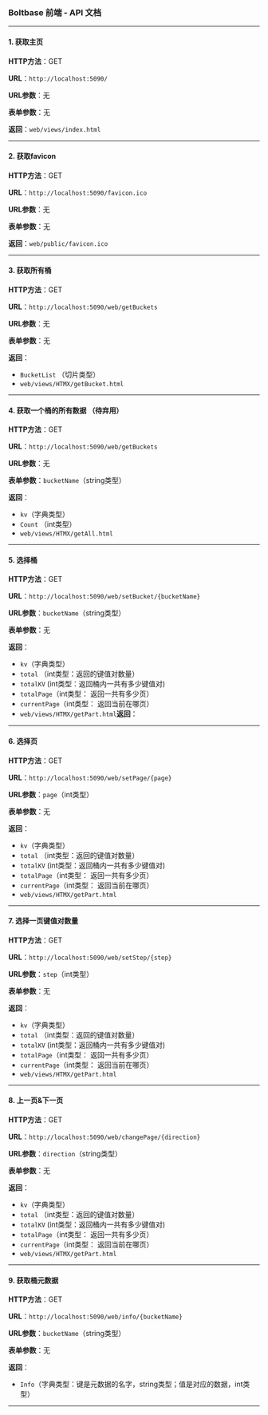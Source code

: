 ### Boltbase 前端 - API 文档

---

#### **1. 获取主页**
**HTTP方法**：GET 

**URL**：`http://localhost:5090/`

**URL参数**：无

**表单参数**：无

**返回**：`web/views/index.html`

---

#### **2. 获取favicon**
**HTTP方法**：GET 

**URL**：`http://localhost:5090/favicon.ico`

**URL参数**：无

**表单参数**：无

**返回**：`web/public/favicon.ico`

---

#### **3. 获取所有桶**
**HTTP方法**：GET 

**URL**：`http://localhost:5090/web/getBuckets`

**URL参数**：无

**表单参数**：无

**返回**：
 - `BucketList` （切片类型）
 - `web/views/HTMX/getBucket.html`

---

#### **4. 获取一个桶的所有数据** （待弃用）
**HTTP方法**：GET 

**URL**：`http://localhost:5090/web/getBuckets`

**URL参数**：无

**表单参数**：`bucketName`（string类型）

**返回**：
 - `kv`（字典类型）
 - `Count` （int类型）
 - `web/views/HTMX/getAll.html`

---

#### **5. 选择桶**
**HTTP方法**：GET 

**URL**：`http://localhost:5090/web/setBucket/{bucketName}`

**URL参数**：`bucketName`（string类型）

**表单参数**：无

**返回**：
 - `kv`（字典类型）
 - `total` （int类型：返回的键值对数量）
 - `totalKV` (int类型：返回桶内一共有多少键值对)
 - `totalPage`（int类型： 返回一共有多少页）
 - `currentPage`（int类型： 返回当前在哪页）
 - `web/views/HTMX/getPart.html`**返回**：

---

#### **6. 选择页**
**HTTP方法**：GET 

**URL**：`http://localhost:5090/web/setPage/{page}`

**URL参数**：`page`（int类型）

**表单参数**：无

**返回**：
 - `kv`（字典类型）
 - `total` （int类型：返回的键值对数量）
 - `totalKV` (int类型：返回桶内一共有多少键值对)
 - `totalPage`（int类型： 返回一共有多少页）
 - `currentPage`（int类型： 返回当前在哪页）
 - `web/views/HTMX/getPart.html`

---

#### **7. 选择一页键值对数量**
**HTTP方法**：GET 

**URL**：`http://localhost:5090/web/setStep/{step}`

**URL参数**：`step`（int类型）

**表单参数**：无

**返回**：
 - `kv`（字典类型）
 - `total` （int类型：返回的键值对数量）
 - `totalKV` (int类型：返回桶内一共有多少键值对)
 - `totalPage`（int类型： 返回一共有多少页）
 - `currentPage`（int类型： 返回当前在哪页）
 - `web/views/HTMX/getPart.html`

---

#### **8. 上一页&下一页**
**HTTP方法**：GET 

**URL**：`http://localhost:5090/web/changePage/{direction}`

**URL参数**：`direction`（string类型）

**表单参数**：无

**返回**：
 - `kv`（字典类型）
 - `total` （int类型：返回的键值对数量）
 - `totalKV` (int类型：返回桶内一共有多少键值对)
 - `totalPage`（int类型： 返回一共有多少页）
 - `currentPage`（int类型： 返回当前在哪页）
 - `web/views/HTMX/getPart.html`

---

#### **9. 获取桶元数据**
**HTTP方法**：GET 

**URL**：`http://localhost:5090/web/info/{bucketName}`

**URL参数**：`bucketName`（string类型）

**表单参数**：无

**返回**：
 - `Info`（字典类型：键是元数据的名字，string类型；值是对应的数据，int类型）

---
